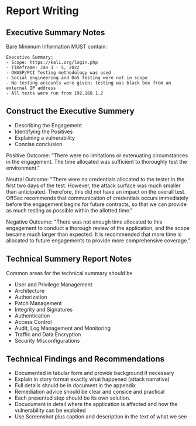 # Report Writing

## Executive Summary Notes

Bare Minimum Information MUST contain:

```
Executive Summary:
- Scope: https://kali.org/login.php
- Timeframe: Jan 3 - 5, 2022
- OWASP/PCI Testing methodology was used
- Social engineering and DoS testing were not in scope
- No testing accounts were given; testing was black box from an external IP address
- All tests were run from 192.168.1.2
```

## Construct the Executive Summery

* Describing the Engagement
* Identifying the Positives
* Explaining a vulnerability
* Concise conclusion

Positive Outcome: "There were no limitations or extenuating circumstances in the engagement. The time allocated was sufficient to thoroughly test the environment."

Neutral Outcome: "There were no credentials allocated to the tester in the first two days of the test. However, the attack surface was much smaller than anticipated. Therefore, this did not have an impact on the overall test. OffSec recommends that communication of credentials occurs immediately before the engagement begins for future contracts, so that we can provide as much testing as possible within the allotted time."

Negative Outcome: "There was not enough time allocated to this engagement to conduct a thorough review of the application, and the scope became much larger than expected. It is recommended that more time is allocated to future engagements to provide more comprehensive coverage."

## Technical Summery Report Notes

Common areas for the technical summary should be

* User and Privilege Management
* Architecture
* Authorization
* Patch Management
* Integrity and Signatures
* Authentication
* Access Control
* Audit, Log Management and Monitoring
* Traffic and Data Encryption
* Security Misconfigurations

## Technical Findings and Recommendations

* Documented in tabular form and provide  background if necessary
* Explain in story format exactly what happened (attack narrative)
* Full details should be in document in the appendix
* Remediation advice should be clear and consice and practical
* Each presented step should be its own solution.
* Docucument in detail where the application is affected and how the vulnerability can be exploited
* Use Screenshot plus caption and description in the text of what we see
